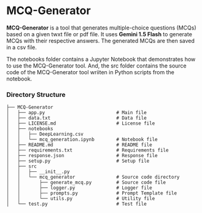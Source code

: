 # MCQ-Generator

**MCQ-Generator** is a tool that generates multiple-choice questions (MCQs) based on a given twxt file or pdf file. It uses **Gemini 1.5 Flash** to generate MCQs with their respective answers. The generated MCQs are then saved in a csv file.

The notebooks folder contains a Jupyter Notebook that demonstrates how to use the MCQ-Generator tool. And, the src folder contains the source code of the MCQ-Generator tool wriiten in Python scripts from the notebook.

### Directory Structure

```
├── MCQ-Generator
│   ├── app.py                          # Main file    
│   ├── data.txt                        # Data file
│   ├── LICENSE.md                      # License file
│   ├── notebooks
│   │   ├── DeepLearning.csv
│   │   └── mcq_generation.ipynb        # Notebook file
│   ├── README.md                       # README file
│   ├── requirements.txt                # Requirements file
│   ├── response.json                   # Response file
│   ├── setup.py                        # Setup file
│   ├── src
│   │   ├── __init__.py     
│   │   └── mcq_generator               # Source code directory
│   │       ├── generate_mcq.py         # Source code file
│   │       ├── logger.py               # Logger file 
│   │       ├── prompts.py              # Prompt Template file
│   │       └── utils.py                # Utility file
│   └── test.py                         # Test file
```